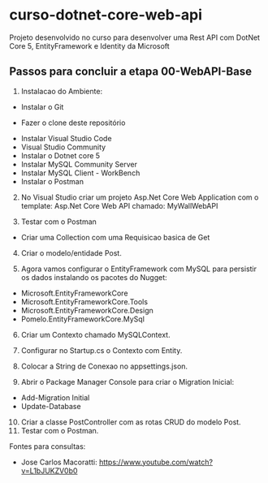 
# curso-dotnet-core-web-api
Projeto desenvolvido no curso para desenvolver uma Rest API com DotNet Core 5, EntityFramework e Identity da Microsoft

## Passos para concluir a etapa 00-WebAPI-Base
1) Instalacao do Ambiente:
- Instalar o Git
+ Fazer o clone deste repositório
- Instalar Visual Studio Code
- Visual Studio Community
- Instalar o Dotnet core 5
- Instalar MySQL Community Server
- Instalar MySQL Client - WorkBench
- Instalar o Postman

2) No Visual Studio criar um projeto Asp.Net Core Web Application com o template: Asp.Net Core Web API chamado: MyWallWebAPI

3) Testar com o Postman
- Criar uma Collection com uma Requisicao basica de Get

4) Criar o modelo/entidade Post.

5) Agora vamos configurar o EntityFramework com MySQL para persistir os dados instalando os pacotes do Nugget:
- Microsoft.EntityFrameworkCore
- Microsoft.EntityFrameworkCore.Tools
- Microsoft.EntityFrameworkCore.Design
- Pomelo.EntityFrameworkCore.MySql

6) Criar um Contexto chamado MySQLContext.

7) Configurar no Startup.cs o Contexto com Entity.

8) Colocar a String de Conexao no appsettings.json.

9) Abrir o Package Manager Console para criar o Migration Inicial:
- Add-Migration Initial
- Update-Database

10) Criar a classe PostController com as rotas CRUD do modelo Post.
11) Testar com o Postman.

Fontes para consultas:
- Jose Carlos Macoratti: https://www.youtube.com/watch?v=L1bJUKZV0b0
